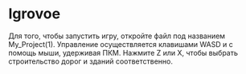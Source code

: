 # Igrovoe
Для того, чтобы запустить игру, откройте файл под названием My_Project(1).
Управление осуществляется клавишами WASD и с помощь мыши, удерживая ПКМ.
Нажмите Z или X, чтобы выбрать строительство дорог и зданий соответственно.
